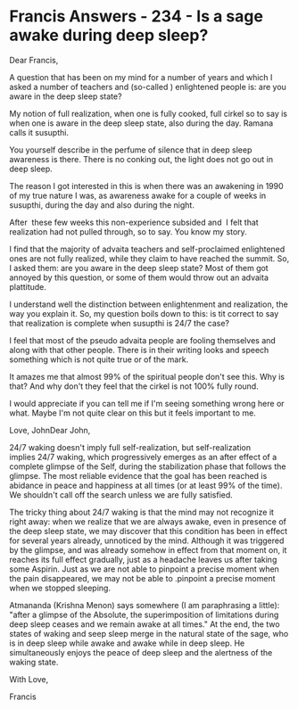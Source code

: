 # Francis Answers - 234 - Is a sage awake during deep sleep?

Dear Francis,  

A question that has been on my mind for a number of years and which I asked a number of teachers and (so-called ) enlightened people is: are you aware in the deep sleep state?  

My notion of full realization, when one is fully cooked, full cirkel so to say is when one is aware in the deep sleep state, also during the day. Ramana calls it susupthi.  

You yourself describe in the perfume of silence that in deep sleep awareness is there. There is no conking out, the light does not go out in deep sleep.  

The reason I got interested in this is when there was an awakening in 1990 of my true nature I was, as awareness awake for a couple of weeks in susupthi, during the day and also during the night.  

After &nbsp;these few weeks this non-experience subsided and &nbsp;I felt that realization had not pulled through, so to say. You know my story.  

I find that the majority of advaita teachers and self-proclaimed enlightened ones are not fully realized, while they claim to have reached the summit. So, I asked them: are you aware in the deep sleep state? Most of them got annoyed by this question, or some of them would throw out an advaita plattitude.  

I understand well the distinction between enlightenment and realization, the way you explain it. So, my question boils down to this: is tit correct to say that realization is complete when susupthi is 24/7 the case?  

I feel that most of the pseudo advaita people are fooling themselves and along with that other people. There is in their writing looks and speech something which is not quite true or of the mark.  

It amazes me that almost 99% of the spiritual people don't see this. Why is that? And why don't they feel that the cirkel is not 100% fully round.  

I would appreciate if you can tell me if I'm seeing something wrong here or what. Maybe I'm not quite clear on this but it feels important to me.  

Love, JohnDear John,

24/7 waking doesn't imply full self-realization, but&nbsp;self-realization implies&nbsp;24/7 waking, which progressively emerges as an after effect of a complete glimpse of the Self, during the stabilization phase that follows the glimpse. The most reliable evidence that the goal has been reached is abidance in peace and happiness at all times (or at least 99% of the time). We shouldn't call off the search unless we are fully satisfied.

The tricky thing about 24/7 waking is that the mind may not recognize it right away: when we realize that we are always awake, even in presence of the deep sleep state, we may discover that this condition has been in effect for several years already, unnoticed by the mind. Although it was triggered by the glimpse, and was already somehow in effect from that moment on, it reaches its full effect gradually, just as a headache leaves us after taking some Aspirin. Just as we are not able to pinpoint a precise moment when the pain disappeared, we may not be able to .pinpoint a precise moment when we stopped sleeping.

Atmananda (Krishna Menon) says somewhere (I am paraphrasing a little): "after a glimpse of the Absolute, the superimposition of limitations during deep sleep ceases and we remain awake at all times." At the end, the two states of waking and seep sleep merge in the natural state of the sage, who is in deep sleep while awake and awake while in deep sleep. He simultaneously enjoys the peace of deep sleep and the alertness of the waking state.

With Love,

Francis


